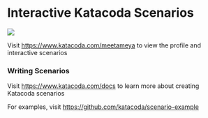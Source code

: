 # Interactive Katacoda Scenarios

[![](http://shields.katacoda.com/katacoda/meetameya/count.svg)](https://www.katacoda.com/meetameya "Get your profile on Katacoda.com")

Visit https://www.katacoda.com/meetameya to view the profile and interactive scenarios

### Writing Scenarios
Visit https://www.katacoda.com/docs to learn more about creating Katacoda scenarios

For examples, visit https://github.com/katacoda/scenario-example
